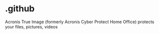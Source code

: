 # .github
Acronis True Image (formerly Acronis Cyber Protect Home Office) protects your files, pictures, videos
